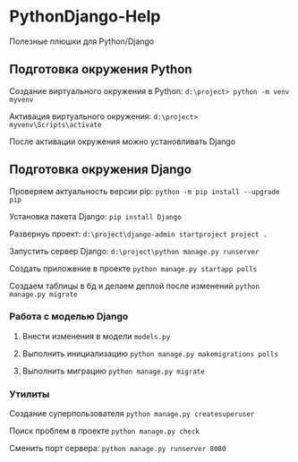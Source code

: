 # PythonDjango-Help
Полезные плюшки для Python/Django

## Подготовка окружения Python

Создание виртуального окружения в Python: `d:\project> python -m venv myvenv`

Активация виртуального окружения: `d:\project> myvenv\Scripts\activate`

После активации окружения можно установливать Django

## Подготовка окружения Django

Проверяем актуальность версии pip: `python -m pip install --upgrade pip`

Установка пакета Django: `pip install Django`

Развернуь проект: `d:\project\django-admin startproject project .`

Запустить сервер Django: `d:\project\python manage.py runserver`

Создать приложение в проекте `python manage.py startapp polls`

Создаем таблицы в бд и делаем деплой после изменений `python manage.py migrate`

### Работа с моделью Django

1. Внести изменения в модели `models.py`

2. Выполнить инициализацию `python manage.py makemigrations polls`

3. Выполнить миграцию `python manage.py migrate`


### Утилиты

Создание суперпользователя `python manage.py createsuperuser`

Поиск проблем в проекте `python manage.py check`

Сменить порт сервера: `python manage.py runserver 8080`

